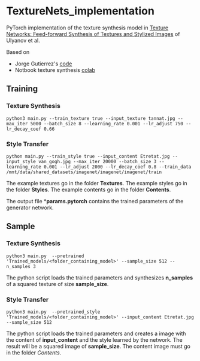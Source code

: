 # TextureNets_implementation

PyTorch implementation of the texture synthesis model in [Texture Networks: Feed-forward Synthesis of Textures and Stylized Images](https://arxiv.org/abs/1603.03417) of Ulyanov et al.

Based on 
- Jorge Gutierrez's [code](https://github.com/JorgeGtz/TextureNets_implementation)
- Notbook texture synthesis [colab](https://colab.research.google.com/github/luciabouzaheguerte/NotebooksProject/blob/master/ImageGeneration/CNN_Texture_Synthesis_with_solution.ipynb)


## Training

### Texture Synthesis

```
python3 main.py --train_texture true --input_texture tannat.jpg --max_iter 5000 --batch_size 8 --learning_rate 0.001 --lr_adjust 750 --lr_decay_coef 0.66
```

### Style Transfer

```
python main.py --train_style true --input_content Etretat.jpg --input_style van_gogh.jpg --max_iter 20000 --batch_size 3 --learning_rate 0.001 --lr_adjust 2000 --lr_decay_coef 0.8 --train_data /mnt/data/shared_datasets/imagenet/imagenet/imagenet/train
```

The example textures go in the folder **Textures**. 
The example styles go in the folder **Styles**. 
The example contents go in the folder **Contents**. 

The output file ***params.pytorch** contains the trained parameters of the generator network.

## Sample

### Texture Synthesis

```
python3 main.py  --pretrained 'Trained_models/<folder_containing_model>' --sample_size 512 --n_samples 3
```

The python script loads the trained parameters and synthesizes **n_samples** of a squared texture of size **sample_size**.

### Style Transfer

```
python3 main.py  --pretrained_style 'Trained_models/<folder_containing_model>' --input_content Etretat.jpg --sample_size 512 
```

The python script loads the trained parameters and creates a image with the content of **input_content** and the style learned by the network. The result will be a squared image of **sample_size**. The content image must go in the folder *Contents*. 


